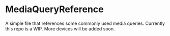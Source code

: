 # MediaQueryReference
 A simple file that references some commonly used media queries. Currently this repo is a WIP. More devices will be added soon.
